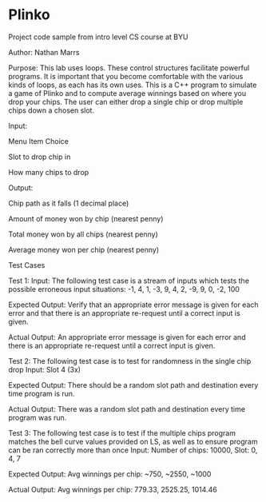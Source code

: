# Plinko
Project code sample from intro level CS course at BYU 

Author: Nathan Marrs

Purpose:  This lab uses loops. These control structures facilitate powerful programs.
It is important that you become comfortable with the various kinds of loops, as each has its own uses.
This is a C++ program to simulate a game of Plinko and to compute average winnings based on where you drop your chips.
The user can either drop a single chip or drop multiple chips down a chosen slot.

Input:

Menu Item Choice

Slot to drop chip in

How many chips to drop

Output:

Chip path as it falls (1 decimal place)

Amount of money won by chip (nearest penny)

Total money won by all chips (nearest penny)

Average money won per chip (nearest penny)

Test Cases

Test 1:
Input: The following test case is a stream of inputs which tests the possible erroneous input situations:  -1, 4, 1, -3, 9, 4, 2, -9, 9, 0, -2, 100

Expected Output: Verify that an appropriate error message is given for each error and that there is an appropriate re-request until a correct input is given.

Actual Output: An appropriate error message is given for each error and there is an appropriate re-request until a correct input is given.

Test 2: The following test case is to test for randomness in the single chip drop
Input: Slot 4 (3x)

Expected Output: There should be a random slot path and destination every time program is run.

Actual Output: There was a random slot path and destination every time program was run.

Test 3: The following test case is to test if the multiple chips program matches the bell curve values provided on LS,
as well as to ensure program can be ran correctly more than once
Input: Number of chips: 10000, Slot: 0, 4, 7

Expected Output: Avg winnings per chip: ~750, ~2550, ~1000

Actual Output: Avg winnings per chip: 779.33, 2525.25, 1014.46
